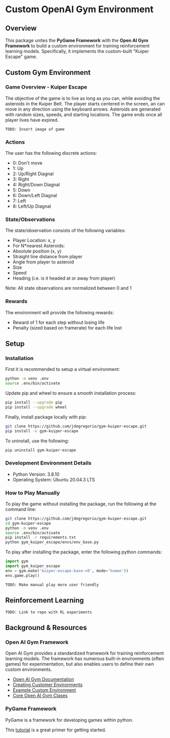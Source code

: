 # Custom OpenAI Gym Environment

## Overview 
This package unites the **PyGame Framework** with the **Open AI Gym Framework** to build a custom environment for training reinforcement learning models. Specifically, it implements the custom-built "Kuiper Escape" game.

## Custom Gym Environment

### Game Overview - Kuiper Escape

The objective of the game is to live as long as you can, while avoiding the asteroids in the Kuiper Belt. The player starts centered in the screen, an can move in any direction using the keyboard arrows.  Asteroids are generated with random sizes, speeds, and starting locations. The game ends once all player lives have expired.

`TODO: Insert image of game`

### Actions 

The user has the following discrete actions:
 * 0: Don't move
 * 1: Up
 * 2: Up/Right Diagnal
 * 3: Right
 * 4: Right/Down Diagnal
 * 5: Down
 * 6: Down/Left Diagnal
 * 7: Left
 * 8: Left/Up Diagnal

### State/Observations

The state/observation consists of the following variables:
 * Player Location: x, y
 * For N*nearest Asteroids:
 * Absolute position (x, y)
 * Straight line distance from player
 * Angle from player to asteroid
 * Size
 * Speed
 * Heading (i.e. is it headed at or away from player)

Note: All state observations are normalized between 0 and 1

### Rewards

The environment will provide the following rewards:
 * Reward of 1 for each step without losing life
 * Penalty (sized based on framerate) for each life lost


## Setup

### Installation
First it is recommended to setup a virtual environment:
```bash
python -m venv .env
source .env/bin/activate
```

Update pip and wheel to ensure a smooth installation process:
```bash
pip install --upgrade pip
pip install --upgrade wheel
```

Finally, install package locally with pip:
```bash
git clone https://github.com/jdegregorio/gym-kuiper-escape.git
pip install -e gym-kuiper-escape
```

To uninstall, use the following:
```bash
pip uninstall gym-kuiper-escape
```

### Development Environment Details
 * Python Version: 3.8.10
 * Operating System: Ubuntu 20.04.3 LTS


### How to Play Manually

To play the game without installing the package, run the following at the command line:

```bash
git clone https://github.com/jdegregorio/gym-kuiper-escape.git
cd gym-kuiper-escape
python -m venv .env
source .env/bin/activate
pip install -r requirements.txt
python gym_kuiper_escape/envs/env_base.py
```

To play after installing the package, enter the following python commands:

```python
import gym
import gym_kuiper_escape
env = gym.make('kuiper-escape-base-v0', mode='human'))
env.game.play()
```
`TODO: Make manual play more user friendly`

## Reinforcement Learning
`TODO: Link to repo with RL experiments`


## Background & Resources

### Open AI Gym Framework
Open AI Gym provides a standardized framework for training reinforcement learning models. The framework has numerous built-in environments (often games) for experimentation, but also enables users to define their own custom environments.

 * [Open AI Gym Documentation](https://gym.openai.com/docs/)
 * [Creating Customer Environments](https://github.com/openai/gym/blob/master/docs/creating_environments.md)
 * [Example Custom Environment](https://github.com/openai/gym-soccer/blob/master/gym_soccer/envs/soccer_env.py)
 * [Core Open AI Gym Clases](https://github.com/openai/gym/blob/master/gym/core.py)

### PyGame Framework

PyGame is a framework for developing games within python. 

This [tutorial](https://realpython.com/pygame-a-primer/) is a great primer for getting started.
